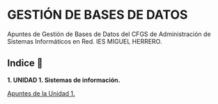 # GESTIÓN DE BASES DE DATOS

Apuntes de Gestión de Bases de Datos del CFGS de Administración de Sistemas Informáticos en Red.
IES MIGUEL HERRERO.

## Indice 🚀

**1. UNIDAD 1. Sistemas de información.**

  [Apuntes de la Unidad 1.](Tema1/Apuntes.md)
  
